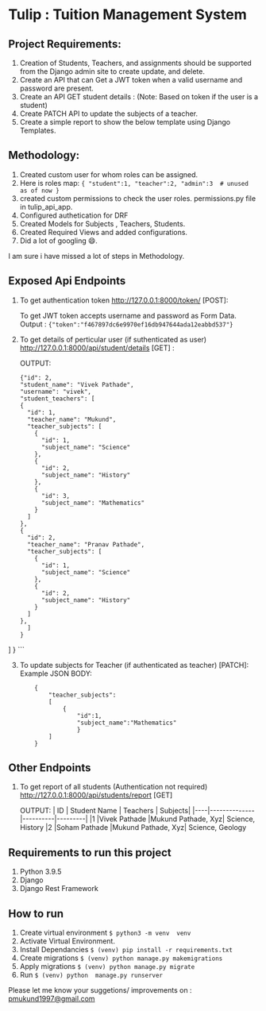 # Tulip : Tuition Management System

## Project Requirements:
1. Creation of Students, Teachers, and assignments should be supported from the Django admin site to create update, and delete.
2. Create an API that can Get a JWT token when a valid username and password are present.
3. Create an API GET student details :
(Note: Based on token if the user is a student)
4. Create PATCH API to update the subjects of a teacher.
5. Create a simple report to show the below template using Django Templates.

## Methodology:
1. Created custom user for whom roles can be assigned.
2. Here is roles map:
        ```
        {
            "student":1,
            "teacher":2,
            "admin":3  # unused as of now
        }
        ```
3. created custom permissions to check the user roles. permissions.py file in tulip_api_app.
4. Configured authetication for DRF
5. Created Models for Subjects , Teachers, Students.
6. Created Required Views and added configurations.
7. Did a lot of googling 😄.

I am sure i have missed a lot of steps in Methodology.

## Exposed  Api Endpoints

1. To get authentication token http://127.0.0.1:8000/token/  [POST]:
   
    To get JWT token accepts username and password as Form Data.
    Output : ``` {"token":"f467897dc6e9970ef16db947644ada12eabbd537"} ```
2. To get details of perticular user (if suthenticated as user) http://127.0.0.1:8000/api/student/details [GET] :

    OUTPUT: 
    ```
    {"id": 2,
    "student_name": "Vivek Pathade",
    "username": "vivek",
    "student_teachers": [
    {
      "id": 1,
      "teacher_name": "Mukund",
      "teacher_subjects": [
        {
          "id": 1,
          "subject_name": "Science"
        },
        {
          "id": 2,
          "subject_name": "History"
        },
        {
          "id": 3,
          "subject_name": "Mathematics"
        }
      ]
    },
    {
      "id": 2,
      "teacher_name": "Pranav Pathade",
      "teacher_subjects": [
        {
          "id": 1,
          "subject_name": "Science"
        },
        {
          "id": 2,
          "subject_name": "History"
        }
      ]
    },
      ]
    }
  ]
}
    ```

3. To update subjects for Teacher (if authenticated as teacher)  [PATCH]:  
    Example JSON BODY:
    ```
        {
            "teacher_subjects":
            [
                {
                    "id":1,
                    "subject_name":"Mathematics"
                    }
            ]
        }
    ```

## Other Endpoints
1. To get report of all students (Authentication not required)
    http://127.0.0.1:8000/api/students/report  [GET]

    OUTPUT:
    | ID | Student Name | Teachers | Subjects|
    |----|--------------|----------|---------|
    |1   |Vivek Pathade |Mukund Pathade, Xyz| Science, History
    |2   |Soham Pathade |Mukund Pathade, Xyz| Science, Geology


## Requirements to run this project
1. Python 3.9.5
2. Django
3. Django Rest Framework
 
## How to run
1. Create virtual environment ```$ python3 -m venv  venv  ```
2. Activate Virtual Environment.
3. Install Dependancies  ```$ (venv) pip install -r requirements.txt ```
4. Create migrations ```$ (venv) python manage.py makemigrations  ```
4. Apply migrations ```$ (venv) python manage.py migrate  ```
5. Run ```$ (venv) python  manage.py runserver ```

Please let me know your suggetions/ improvements on : pmukund1997@gmail.com



